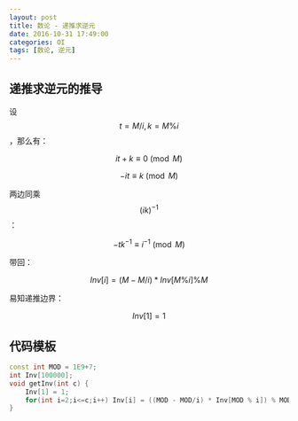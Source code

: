 ```yaml
---
layout: post
title: 数论 - 递推求逆元
date: 2016-10-31 17:49:00
categories: OI
tags: [数论, 逆元]
---
```


## 递推求逆元的推导

设 $$ t = M / i, k = M \% i $$ ，那么有：

$$ it + k \equiv 0 \pmod M $$

$$ -it \equiv k \pmod M $$

两边同乘 $$ (ik)^{-1} $$：

$$ -tk^{-1} \equiv i^{-1} \pmod M $$

带回：

$$ Inv[i] = (M - M/i) * Inv[M \% i] \% M $$

易知递推边界：

$$ Inv[1] = 1 $$


## 代码模板

```cpp
const int MOD = 1E9+7;
int Inv[100000];
void getInv(int c) {
    Inv[1] = 1;
    for(int i=2;i<=c;i++) Inv[i] = ((MOD - MOD/i) * Inv[MOD % i]) % MOD;
}
```

